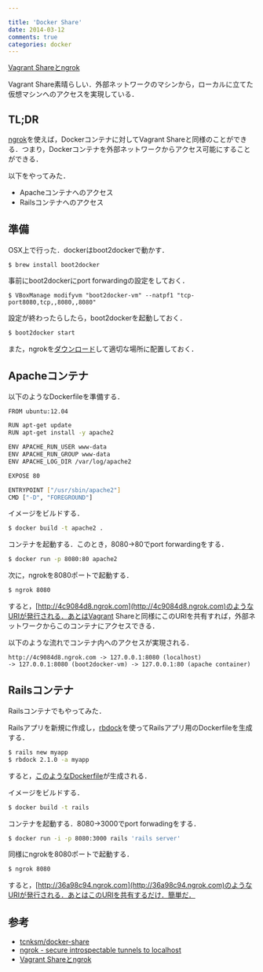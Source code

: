 ```yaml
---

title: 'Docker Share'
date: 2014-03-12
comments: true
categories: docker
---
```


[Vagrant Shareとngrok](http://deeeet.com/writing/2014/03/11/vagrant-share/)

Vagrant Share素晴らしい．外部ネットワークのマシンから，ローカルに立てた仮想マシンへのアクセスを実現している．

## TL;DR

[ngrok](https://ngrok.com/)を使えば，Dockerコンテナに対してVagrant Shareと同様のことができる．つまり，Dockerコンテナを外部ネットワークからアクセス可能にすることができる．

以下をやってみた．

- Apacheコンテナへのアクセス
- Railsコンテナへのアクセス

## 準備

OSX上で行った．dockerはboot2dockerで動かす．

```
$ brew install boot2docker
```

事前にboot2dockerにport forwardingの設定をしておく．

```
$ VBoxManage modifyvm "boot2docker-vm" --natpf1 "tcp-port8080,tcp,,8080,,8080"
```

設定が終わったらしたら，boot2dockerを起動しておく．

```bash
$ boot2docker start
```

また，ngrokを[ダウンロード](https://ngrok.com/download)して適切な場所に配置しておく．

## Apacheコンテナ

以下のようなDockerfileを準備する．

```bash
FROM ubuntu:12.04

RUN apt-get update
RUN apt-get install -y apache2

ENV APACHE_RUN_USER www-data
ENV APACHE_RUN_GROUP www-data
ENV APACHE_LOG_DIR /var/log/apache2

EXPOSE 80

ENTRYPOINT ["/usr/sbin/apache2"]
CMD ["-D", "FOREGROUND"]
```

イメージをビルドする．

```bash
$ docker build -t apache2 .
```

コンテナを起動する．このとき，8080->80でport forwardingをする．

```bash
$ docker run -p 8080:80 apache2
```

次に，ngrokを8080ポートで起動する．

```bash
$ ngrok 8080
```

すると，[http://4c9084d8.ngrok.com](http://4c9084d8.ngrok.com)のようなURIが発行される．あとはVagrant Shareと同様にこのURIを共有すれば，外部ネットワークからこのコンテナにアクセスできる．

以下のような流れでコンテナ内へのアクセスが実現される．

```
http://4c9084d8.ngrok.com -> 127.0.0.1:8080 (localhost)
-> 127.0.0.1:8080 (boot2docker-vm) -> 127.0.0.1:80 (apache container)
```

## Railsコンテナ

Railsコンテナでもやってみた．

Railsアプリを新規に作成し，[rbdock](http://deeeet.com/writing/2014/03/06/rbdock/)を使ってRailsアプリ用のDockerfileを生成する．

```bash
$ rails new myapp
$ rbdock 2.1.0 -a myapp
```

すると，[このようなDockerfile](https://gist.github.com/tcnksm/9497916)が生成される．

イメージをビルドする．

```bash
$ docker build -t rails 
```

コンテナを起動する．8080->3000でport forwadingをする．

```bash
$ docker run -i -p 8080:3000 rails 'rails server'
```

同様にngrokを8080ポートで起動する．

```bash
$ ngrok 8080
```

すると，[http://36a98c94.ngrok.com](http://36a98c94.ngrok.com)のようなURIが発行される．あとはこのURIを共有するだけ．簡単だ．

## 参考

- [tcnksm/docker-share](https://github.com/tcnksm/docker-share)
- [ngrok - secure introspectable tunnels to localhost](https://ngrok.com/)
- [Vagrant Shareとngrok](http://deeeet.com/writing/2014/03/11/vagrant-share/)


